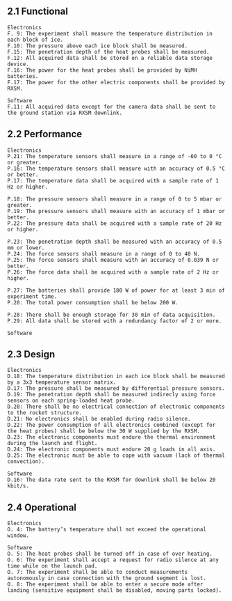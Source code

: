 ## 2.1 Functional
    Electronics
    F. 9: The experiment shall measure the temperature distribution in each block of ice.
    F.10: The pressure above each ice block shall be measured.
    F.15: The penetration depth of the heat probes shall be measured.
    F.12: All acquired data shall be stored on a reliable data storage device.
    F.16: The power for the heat probes shall be provided by NiMH batteries.
    F.17: The power for the other electric components shall be provided by RXSM.

    Software
    F.11: All acquired data except for the camera data shall be sent to the ground station via RXSM downlink.

## 2.2 Performance
    Electronics
    P.21: The temperature sensors shall measure in a range of -60 to 0 °C or greater.
    P.16: The temperature sensors shall measure with an accuracy of 0.5 °C or better.
    P.17: The temperature data shall be acquired with a sample rate of 1 Hz or higher.

    P.18: The pressure sensors shall measure in a range of 0 to 5 mbar or greater.
    P.19: The pressure sensors shall measure with an accuracy of 1 mbar or better.
    P.22: The pressure data shall be acquired with a sample rate of 20 Hz or higher.

    P.23: The penetration depth shall be measured with an accuracy of 0.5 mm or lower.
    P.24: The force sensors shall measure in a range of 0 to 40 N.
    P.25: The force sensors shall measure with an accuracy of 0.039 N or better.
    P.26: The force data shall be acquired with a sample rate of 2 Hz or higher.

    P.27: The batteries shall provide 180 W of power for at least 3 min of experiment time.
    P.20: The total power consumption shall be below 200 W.

    P.28: There shall be enough storage for 30 min of data acquisition.
    P.29: All data shall be stored with a redundancy factor of 2 or more.

    Software

## 2.3 Design
    Electronics
    D.18: The temperature distribution in each ice block shall be measured by a 3x3 temperature sensor matrix.
    D.17: The pressure shall be measured by differential pressure sensors.
    D.19: The penetration depth shall be measured indirecly using force sensors on each spring-loaded heat probe.
    D.20: There shall be no electrical connection of electronic components to the rocket structure.
    D.21: No electronics shall be enabled during radio silence.
    D.22: The power consumption of all electronics combined (except for the heat probes) shall be below the 30 W supplied by the RXSM.
    D.23: The electronic components must endure the thermal environment during the launch and flight.
    D.24: The electronic components must endure 20 g loads in all axis.
    D.25: The electronic must be able to cope with vacuum (lack of thermal convection).

    Software
    D.16: The data rate sent to the RXSM for downlink shall be below 20 kbit/s.

## 2.4 Operational
    Electronics
    O. 4: The battery’s temperature shall not exceed the operational window.

    Software
    O. 5: The heat probes shall be turned off in case of over heating.
    O. 6: The experiment shall accept a request for radio silence at any time while on the launch pad.
    O. 7: The experiment shall be able to conduct measurements autonomously in case connection with the ground segment is lost.
    O. 8: The experiment shall be able to enter a secure mode after landing (sensitive equipment shall be disabled, moving parts locked).